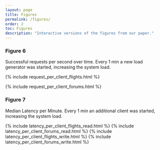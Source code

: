 ```yaml
---
layout: page
title: Figures
permalink: /figures/
order: 2
toc: Figures
description: "Interactive versions of the figures from our paper."
---
```


<script charset="utf-8" src="{{ site.baseurl }}{% link assets/plotly.min.js %}"></script>

### Figure 6

Successful requests per second over time. Every 1 min a new load generator was started, increasing the system load.

{% include request_per_client_flights.html %}

{% include request_per_client_forums.html %}

### Figure 7

Median Latency per Minute. Every 1 min an additional client was started, increasing the system load.

{% include latency_per_client_flights_read.html %}
{% include latency_per_client_forums_read.html %}
{% include latency_per_client_flights_write.html %}
{% include latency_per_client_forums_write.html %}
